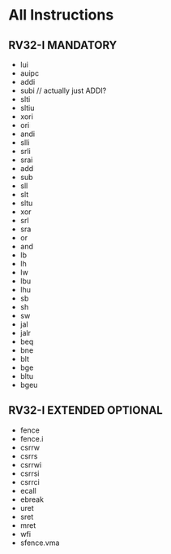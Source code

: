 # All Instructions
## RV32-I MANDATORY
- lui
- auipc
- addi
- subi // actually just ADDI?
- slti
- sltiu
- xori
- ori
- andi
- slli
- srli
- srai
- add
- sub
- sll
- slt
- sltu
- xor
- srl
- sra
- or
- and
- lb
- lh
- lw
- lbu
- lhu
- sb
- sh
- sw
- jal
- jalr
- beq
- bne
- blt
- bge
- bltu
- bgeu

## RV32-I EXTENDED OPTIONAL
- fence
- fence.i
- csrrw
- csrrs
- csrrwi
- csrrsi
- csrrci
- ecall
- ebreak
- uret
- sret
- mret
- wfi
- sfence.vma

